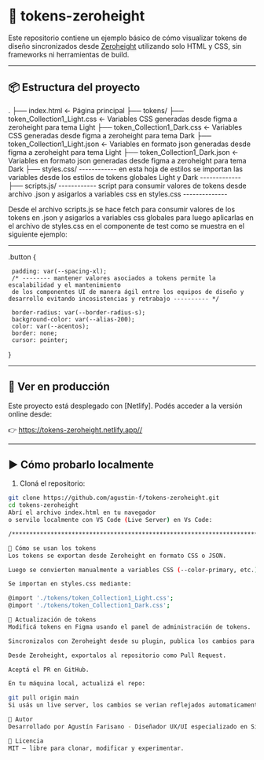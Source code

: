 # 🎨 tokens-zeroheight

Este repositorio contiene un ejemplo básico de cómo visualizar tokens de diseño sincronizados desde [Zeroheight](https://zeroheight.com) utilizando solo HTML y CSS, sin frameworks ni herramientas de build.

---

## 📦 Estructura del proyecto

.
├── index.html ← Página principal
├── tokens/
    ├── token_Collection1_Light.css ← Variables CSS generadas desde figma a zeroheight para tema Light
    ├── token_Collection1_Dark.css ← Variables CSS generadas desde figma a zeroheight para tema Dark
    ├── token_Collection1_Light.json ← Variables en formato json generadas desde figma a zeroheight para tema Light
    ├── token_Collection1_Dark.json ← Variables en formato json generadas desde figma a zeroheight para tema Dark
├── styles.css/ ------------ en esta hoja de estilos se importan las variables desde los estilos de tokens globales Light y Dark -------------
├── scripts.js/ ------------ script para consumir valores de tokens desde archivo .json y asigarlos a variables css en styles.css --------------

Desde el archivo scripts.js se hace fetch para consumir valores de los tokens en .json y asigarlos a variables css globales para luego aplicarlas en el archivo de styles.css en el componente de test como se muestra en el siguiente ejemplo:

---

.button {
     
     padding: var(--spacing-xl); 
     /* -------- mantener valores asociados a tokens permite la escalabilidad y el mantenimiento 
     de los componentes UI de manera ágil entre los equipos de diseño y desarrollo evitando incosistencias y retrabajo ---------- */

     border-radius: var(--border-radius-s);
     background-color: var(--alias-200);
     color: var(--acentos);
     border: none;
     cursor: pointer;
  }


---

## 🚀 Ver en producción

Este proyecto está desplegado con [Netlify]. Podés acceder a la versión online desde:

👉 https://tokens-zeroheight.netlify.app//

---

## ▶️ Cómo probarlo localmente

1. Cloná el repositorio:

```bash
git clone https://github.com/agustin-f/tokens-zeroheight.git
cd tokens-zeroheight
Abrí el archivo index.html en tu navegador
o servilo localmente con VS Code (Live Server) en Vs Code:

/***********************************************************************************/

🧪 Cómo se usan los tokens
Los tokens se exportan desde Zeroheight en formato CSS o JSON.

Luego se convierten manualmente a variables CSS (--color-primary, etc.).

Se importan en styles.css mediante:

@import './tokens/token_Collection1_Light.css';
@import './tokens/token_Collection1_Dark.css';

🔄 Actualización de tokens
Modificá tokens en Figma usando el panel de administración de tokens.

Sincronizalos con Zeroheight desde su plugin, publica los cambios para que se vean reflejados en el set de tokens de Zeroheight.

Desde Zeroheight, exportalos al repositorio como Pull Request.

Aceptá el PR en GitHub.

En tu máquina local, actualizá el repo:

git pull origin main
Si usás un live server, los cambios se verian reflejados automaticamente en tu entorno local y en este caso al pushear los mismos hacia github se veran reflejados en la url de producción en Netlify a modo de ejemplo.

🙌 Autor
Desarrollado por Agustín Farisano - Diseñador UX/UI especializado en Sistema de diseño, como prueba de integración entre tokens de diseño, GitHub y despliegue estático en Netlify.

📄 Licencia
MIT – libre para clonar, modificar y experimentar.

